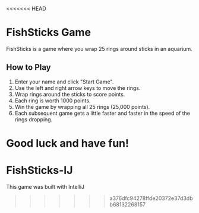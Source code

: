 <<<<<<< HEAD
# FishSticks Game

FishSticks is a game where you wrap 25 rings around sticks in an aquarium.

## How to Play

1. Enter your name and click "Start Game".
2. Use the left and right arrow keys to move the rings.
3. Wrap rings around the sticks to score points.
4. Each ring is worth 1000 points.
5. Win the game by wrapping all 25 rings (25,000 points).
6. Each subsequent game gets a little faster and faster in the speed of the rings dropping. 

Good luck and have fun!
=======
# FishSticks-IJ
This game was built with IntelliJ
>>>>>>> a376dfc94278ffde20372e37d3dbb68132268157
